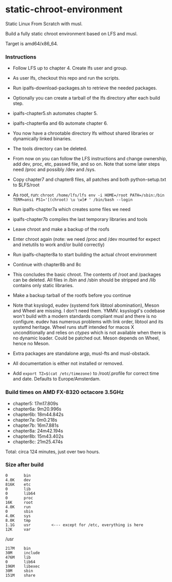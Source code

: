 # static-chroot-environment

Static Linux From Scratch with musl.  

Build a fully static chroot environment based on LFS and musl.  

Target is amd64/x86_64.  

### Instructions

* Follow LFS up to chapter 4. Create lfs user and group.
* As user lfs, checkout this repo and run the scripts.
* Run ipalfs-download-packages.sh to retrieve the needed packages.
* Optionally you can create a tarball of the lfs directory after each build step.
* ipalfs-chapter5.sh automates chapter 5.
* ipalfs-chapter6a and 6b automate chapter 6.
* You now have a chrootable directory lfs without shared libraries or dynamically linked binaries.
* The tools directory can be deleted.
* From now on you can follow the LFS instructions and change ownership, add dev, proc, etc, passwd file, and so on. Note that some later steps need /proc and possibly /dev and /sys.
  
* Copy chapter7 and chapter8 files, all patches and both python-setup.txt to $LFS/root
* As root, run: ``chroot /home/lfs/lfs env -i HOME=/root PATH=/sbin:/bin TERM=ansi PS1='[(chroot) \u \w]# ' /bin/bash --login``
* Run ipalfs-chapter7a which creates some files we need
* ipalfs-chapter7b compiles the last temporary libraries and tools
* Leave chroot and make a backup of the roofs
  
* Enter chroot again (note: we need /proc and /dev mounted for expect and inetutils to work and/or build correctly)
* Run ipalfs-chapter8a to start building the actual chroot environment
* Continue with chapter8b and 8c
* This concludes the basic chroot. The contents of /root and /packages can be
deleted. All files in /bin and /sbin should be stripped and /lib contains
only static libraries.
* Make a backup tarball of the rootfs before you continue
* Note that ksyslogd, eudev (systemd fork libtool abomination), Meson and
Wheel are missing. I don't need them. YMMV. ksyslogd's codebase won't build
with a modern standards compliant musl and there is no configure. eudev has
numerous problems with link order, libtool and its systemd heritage. Wheel
runs stuff intended for macos X unconditionally and relies on _ctypes_ which
is not available when there is no dynamic loader. Could be patched out.
Meson depends on Wheel, hence no Meson.
* Extra packages are standalone argp, musl-fts and musl-obstack.
* All documentation is either not installed or removed.
* Add ``export TZ=$(cat /etc/timezone)`` to /root/.profile for correct time
and date. Defaults to Europe/Amsterdam.
  
### Build times on AMD FX-8320 octacore 3.5GHz

* chapter5: 17m17.809s
* chapter6a: 9m20.996s
* chapter6b: 18m44.842s
* chapter7a: 0m0.218s
* chapter7b: 16m7.881s
* chapter8a: 24m42.194s 
* chapter8b: 15m43.402s
* chapter8c: 21m25.474s

Total: circa 124 minutes, just over two hours.  

### Size after build

```
0       bin
4.0K    dev
816K    etc
0       lib
0       lib64
0       proc
16K     root
4.0K    run
0       sbin
4.0K    sys
8.0K    tmp
1.1G    usr         <--- except for /etc, everything is here
12K     var
```

/usr
```
217M    bin
30M     include
476M    lib
0       lib64
196M    libexec
30M     sbin
151M    share
```

